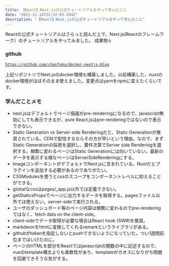 ```yaml
---
title: 【React】Next.jsの公式チュートリアルをやって学んだこと
date: "2021-11-14T22:12:03.284Z"
description: "【React】Next.jsの公式チュートリアルをやって学んだこと"
---
```


Reactの公式チュートリアルはさらっと読んだ上で、Next.js(Reactのフレームワーク）のチュートリアルをやってみました。
成果物↓

### github
<a href="https://github.com/chanfuku/docker-nextjs-blog" target="_blank">`https://github.com/chanfuku/docker-nextjs-blog`</a>

上記リポジトリでNext.jsのdocker環境も構築しました。以前構築した、nuxtのdocker環境がほぼそのまま使えました。変更点はyarnをnpmに変えたくらいです。

### 学んだことメモ
* next.jsはデフォルトでページ描画がpre-renderingになるので、javascript無効にしても表示できるが、pure React.jsはpre-renderingではないので表示できない。
* Static Generation vs Server-side Renderingだと、Static Generationが推奨されている。CDNで配信するならその方が早いという理由。なので、まずStatic Generationの採用を選択し、要件次第でServer side Renderingを選択する。頻繁に変わるページはStatic Generationには向いていない。最新のデータを表示する様なページはServerSideRenderingにする。
* ImageコンポーネントがデフォルトでNext.jsに含まれている。Nuxtだとプラグインを追加する必要があるのでありがたい。
* CSSModulesを使うとcssのスコープをコンポーネントレベルに抑えることができる。
* globalなcssはpages/_app.js以外では定義できない。
* getStaticsPropsでページに出力するデータを取得する。pagesファイル以外では使えない。server-sideで実行される。
* ユーザのダッシュボード等のページ内容は頻繁に変わるのでpre-renderingではなく、fetch data on the client-side。
* client-sideでデータ取得が必要な場合はReact hook (SWR)を推奨。
* markdwonをhtmlに変換してくれるremarkというライブラリがある。
* githubがtokenを指定しないとpushできないようになっていた。つい1週間前位まではいけたのに。
* ページのHTMLを部分をReactではjavascriptの関数の中に記述するので、vueのtemplate構文よりも柔軟性があり、templateがカオスになりがち問題を回避できそうな気がする。
